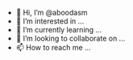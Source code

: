- 👋 Hi, I’m @aboodasm
- 👀 I’m interested in ...
- 🌱 I’m currently learning ...
- 💞️ I’m looking to collaborate on ...
- 📫 How to reach me ...

<!---
aboodasm/aboodasm is a ✨ special ✨ repository because its `README.md` (this file) appears on your GitHub profile.
You can click the Preview link to take a look at your changes.
--->
